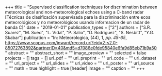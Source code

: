 +++
title = "Supervised classification techniques for discrimination between meteorological and non-meteorological echoes using a C-band radar [Técnicas de clasificación supervisada para la discriminación entre ecos meteorológicos y no meteorológicos usando informacion de un radar de banda C]"
date = "2019-01-01"
publication_types = ["2"]
authors = ["S.R. Suarez", "M. Sued", "L. Vidal", "P. Salio", "D. Rodriguez", "S. Nesbitt", "Y.G. Skabar"]
publication = "In: Meteorologica, (44), 1, _pp. 45-65_, https://www.scopus.com/inward/record.uri?eid=2-s2.0-85072763892&partnerID=40&md5=d7086e0fde95840e6fa9d85eb71b9a50"
abstract = ""
abstract_short = ""
image_preview = ""
selected = false
projects = []
tags = []
url_pdf = ""
url_preprint = ""
url_code = ""
url_dataset = ""
url_project = ""
url_slides = ""
url_video = ""
url_poster = ""
url_source = ""
math = true
highlight = true
[header]
image = ""
caption = ""
+++
